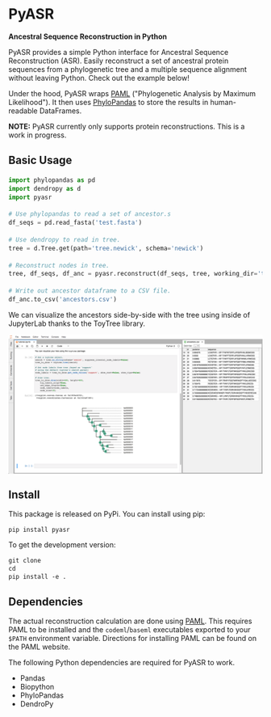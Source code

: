 # PyASR

**Ancestral Sequence Reconstruction in Python**

PyASR provides a simple Python interface for Ancestral Sequence Reconstruction (ASR). Easily reconstruct a set of ancestral protein sequences from a phylogenetic tree and a multiple sequence alignment without leaving Python. Check out the example below!

Under the hood, PyASR wraps [PAML](http://abacus.gene.ucl.ac.uk/software/paml.html) ("Phylogenetic Analysis by Maximum Likelihood"). It then uses [PhyloPandas](https://github.com/Zsailer/phylopandas) to store the results in human-readable DataFrames. 

**NOTE:** PyASR currently only supports protein reconstructions. This is a work in progress.

## Basic Usage

```python
import phylopandas as pd
import dendropy as d
import pyasr

# Use phylopandas to read a set of ancestor.s
df_seqs = pd.read_fasta('test.fasta')

# Use dendropy to read in tree.
tree = d.Tree.get(path='tree.newick', schema='newick')

# Reconstruct nodes in tree.
tree, df_seqs, df_anc = pyasr.reconstruct(df_seqs, tree, working_dir='test', alpha=1.235)

# Write out ancestor dataframe to a CSV file.
df_anc.to_csv('ancestors.csv')
```

We can visualize the ancestors side-by-side with the tree using inside of JupyterLab
thanks to the ToyTree library.

<img src="docs/jlab-example.png" align="middle">

## Install

This package is released on PyPi. You can install using pip:
```
pip install pyasr
```

To get the development version:
```
git clone 
cd 
pip install -e .
```

## Dependencies

The actual reconstruction calculation are done using [PAML](http://abacus.gene.ucl.ac.uk/software/paml.html). This requires PAML to be 
installed and the `codeml`/`baseml` executables exported to your `$PATH` environment variable. Directions for installing PAML can be found on the PAML website. 

The following Python dependencies are required for PyASR to work.

- Pandas
- Biopython
- PhyloPandas
- DendroPy
